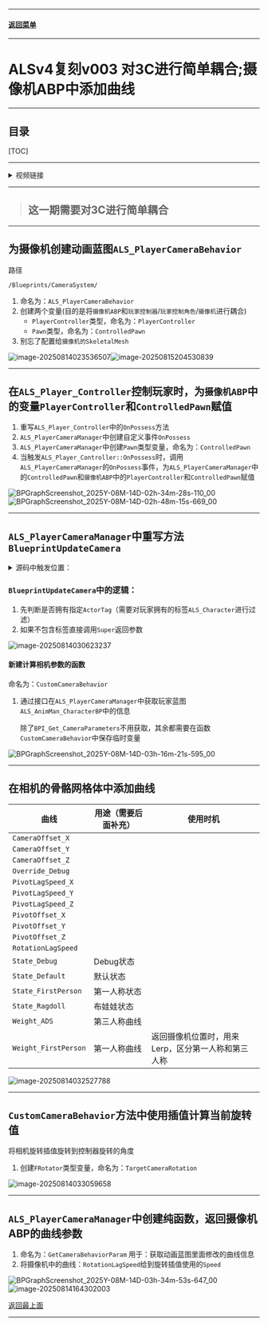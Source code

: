 
------

#### [返回菜单](../ALS_Menu.md)

------

# ALSv4复刻v003 对3C进行简单耦合;摄像机ABP中添加曲线

------

## 目录

[TOC]

------

<details>
<summary>视频链接</summary>

> [高级运动系统解耦和复刻第三期_哔哩哔哩_bilibili](https://www.bilibili.com/video/BV1ja41197XQ?share_source=copy_web&vd_source=ccfefcf8d65f5d070c57cddf34c94047&p=4&spm_id_from=333.788.videopod.episodes)

------

</details>

------

> ## 这一期需要对3C进行简单耦合

------

## 为摄像机创建动画蓝图`ALS_PlayerCameraBehavior`

路径

```
/Blueprints/CameraSystem/
```

1. 命名为：`ALS_PlayerCameraBehavior`
2. 创建两个变量(目的是将`摄像机ABP`和`玩家控制器`/`玩家控制角色`/`摄像机`进行耦合)
   - `PlayerController`类型，命名为：`PlayerController`
   - `Pawn`类型，命名为：`ControlledPawn`
3. 别忘了配置给`摄像机的SkeletalMesh`

![image-20250814023536507](./Image/ALSv4Reproduce_v003/image-20250814023536507.png)![image-20250815204530839](./Image/ALSv4Reproduce_v003/image-20250815204530839.png)

------

## 在`ALS_Player_Controller`控制玩家时，为`摄像机ABP`中的变量`PlayerController`和`ControlledPawn`赋值

1. 重写`ALS_Player_Controller`中的`OnPossess`方法
2. `ALS_PlayerCameraManager`中创建自定义事件`OnPossess`
3. `ALS_PlayerCameraManager`中创建`Pawn`类型变量，命名为：`ControlledPawn`
4. 当触发`ALS_Player_Controller::OnPossess`时，调用`ALS_PlayerCameraManager`的`OnPossess`事件，为`ALS_PlayerCameraManager`中的`ControlledPawn`和`摄像机ABP`中的`PlayerController`和`ControlledPawn`赋值

![BPGraphScreenshot_2025Y-08M-14D-02h-34m-28s-110_00](./Image/ALSv4Reproduce_v003/BPGraphScreenshot_2025Y-08M-14D-02h-34m-28s-110_00.png)![BPGraphScreenshot_2025Y-08M-14D-02h-48m-15s-669_00](./Image/ALSv4Reproduce_v003/BPGraphScreenshot_2025Y-08M-14D-02h-48m-15s-669_00.png)

------

## `ALS_PlayerCameraManager`中重写方法`BlueprintUpdateCamera`


<details>
<summary>源码中触发位置：</summary>

> 会在`UWorld::Tick`中调用更新
>
> 蓝图挂钩允许蓝图覆盖现有的相机行为或实现自定义摄像机。如果此函数返回true，我们将使用给定的返回值并跳过进一步的计算来确定最终相机POV。
>
> ![image-20250814025720255](./Image/ALSv4Reproduce_v003/image-20250814025720255.png)![image-20250814025325037](./Image/ALSv4Reproduce_v003/image-20250814025325037.png)

------

</details>

### `BlueprintUpdateCamera`中的逻辑：

1. 先判断是否拥有指定`ActorTag`（需要对玩家拥有的标签`ALS_Character`进行过滤）
2. 如果不包含标签直接调用`Super`返回参数

![image-20250814030623237](./Image/ALSv4Reproduce_v003/image-20250814030623237.png)

#### 新建计算相机参数的函数

命名为：`CustomCameraBehavior`

1. 通过接口在`ALS_PlayerCameraManager`中获取玩家蓝图`ALS_AnimMan_CharacterBP`中的信息

   除了`BPI_Get_CameraParameters`不用获取，其余都需要在函数`CustomCameraBehavior`中保存临时变量

![BPGraphScreenshot_2025Y-08M-14D-03h-16m-21s-595_00](./Image/ALSv4Reproduce_v003/BPGraphScreenshot_2025Y-08M-14D-03h-16m-21s-595_00.png)


------

## 在相机的骨骼网格体中添加曲线

| 曲线                 | 用途（需要后面补充） | 使用时机                                           |
| -------------------- | -------------------- | -------------------------------------------------- |
| `CameraOffset_X`     |                      |                                                    |
| `CameraOffset_Y`     |                      |                                                    |
| `CameraOffset_Z`     |                      |                                                    |
| `Override_Debug`     |                      |                                                    |
| `PivotLagSpeed_X`    |                      |                                                    |
| `PivotLagSpeed_Y`    |                      |                                                    |
| `PivotLagSpeed_Z`    |                      |                                                    |
| `PivotOffset_X`      |                      |                                                    |
| `PivotOffset_Y`      |                      |                                                    |
| `PivotOffset_Z`      |                      |                                                    |
| `RotationLagSpeed`   |                      |                                                    |
| `State_Debug`        | Debug状态            |                                                    |
| `State_Default`      | 默认状态             |                                                    |
| `State_FirstPerson`  | 第一人称状态         |                                                    |
| `State_Ragdoll`      | 布娃娃状态           |                                                    |
| `Weight_ADS`         | 第三人称曲线         |                                                    |
| `Weight_FirstPerson` | 第一人称曲线         | 返回摄像机位置时，用来Lerp，区分第一人称和第三人称 |

![image-20250814032527788](./Image/ALSv4Reproduce_v003/image-20250814032527788.png)

------

## `CustomCameraBehavior`方法中使用插值计算当前旋转值

将相机旋转插值旋转到控制器旋转的角度

1. 创建`FRotator`类型变量，命名为：`TargetCameraRotation`

![image-20250814033059658](./Image/ALSv4Reproduce_v003/image-20250814033059658.png)

------

## `ALS_PlayerCameraManager`中创建纯函数，返回摄像机ABP的曲线参数

1. 命名为：`GetCameraBehaviorParam`
   用于：获取动画蓝图里面修改的曲线信息
2. 将摄像机中的曲线：`RotationLagSpeed`给到旋转插值使用的`Speed`

![BPGraphScreenshot_2025Y-08M-14D-03h-34m-53s-647_00](./Image/ALSv4Reproduce_v003/BPGraphScreenshot_2025Y-08M-14D-03h-34m-53s-647_00.png)![image-20250814164302003](./Image/ALSv4Reproduce_v003/image-20250814164302003.png)

[返回最上面](#返回菜单)

___________________________________________________________________________________________
